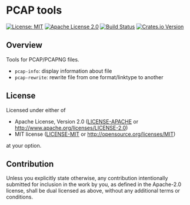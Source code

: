 # PCAP tools

[![License: MIT](https://img.shields.io/badge/License-MIT-yellow.svg)](./LICENSE-MIT)
[![Apache License 2.0](https://img.shields.io/badge/License-Apache%202.0-blue.svg)](./LICENSE-APACHE)
[![Build
Status](https://travis-ci.org/rusticata/pcap-tools.svg?branch=master)](https://travis-ci.org/rusticata/pcap-tools)
[![Crates.io Version](https://img.shields.io/crates/v/pcap-tools.svg)](https://crates.io/crates/pcap-tools)

## Overview

Tools for PCAP/PCAPNG files.

- `pcap-info`: display information about file
- `pcap-rewrite`: rewrite file from one format/linktype to another

## License

Licensed under either of

 * Apache License, Version 2.0
   ([LICENSE-APACHE](LICENSE-APACHE) or http://www.apache.org/licenses/LICENSE-2.0)
 * MIT license
   ([LICENSE-MIT](LICENSE-MIT) or http://opensource.org/licenses/MIT)

at your option.

## Contribution

Unless you explicitly state otherwise, any contribution intentionally submitted
for inclusion in the work by you, as defined in the Apache-2.0 license, shall be
dual licensed as above, without any additional terms or conditions.

